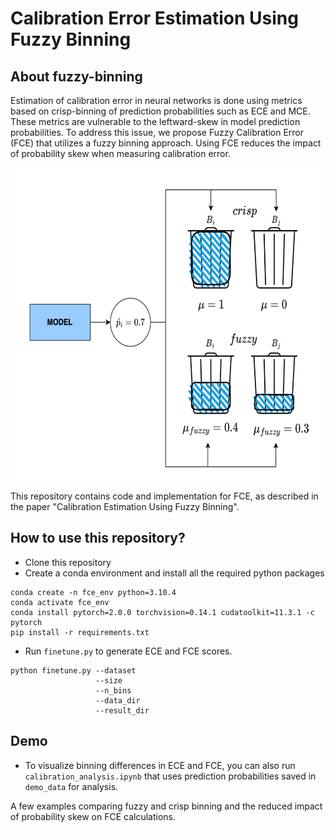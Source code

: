 # Calibration Error Estimation Using Fuzzy Binning

## About fuzzy-binning

Estimation of calibration error in neural networks is done using metrics based on crisp-binning of prediction probabilities such as ECE and MCE. These metrics are vulnerable to the leftward-skew in model prediction probabilities. To address this issue, we propose Fuzzy Calibration Error (FCE) that utilizes a fuzzy binning approach. Using FCE reduces the impact of probability skew when measuring calibration error.


<img src="https://github.com/bihani-g/fce/blob/main/binning.png" width="500" height="500" class="center">

This repository contains code and implementation for FCE, as described in the paper "Calibration Estimation Using Fuzzy Binning". 

## How to use this repository?

- Clone this repository
- Create a conda environment and install all the required python packages
```
conda create -n fce_env python=3.10.4
conda activate fce_env
conda install pytorch=2.0.0 torchvision=0.14.1 cudatoolkit=11.3.1 -c pytorch
pip install -r requirements.txt
```

- Run `finetune.py` to generate ECE and FCE scores.
```
python finetune.py --dataset
                   --size
                   --n_bins
                   --data_dir
                   --result_dir
```


## Demo 
- To visualize binning differences in ECE and FCE, you can also run `calibration_analysis.ipynb` that uses prediction probabilities saved in `demo_data` for analysis.


A few examples comparing fuzzy and crisp binning and the reduced impact of probability skew on FCE calculations.






















